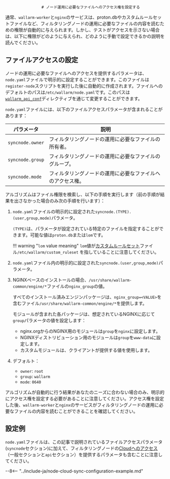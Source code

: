 					# ノード運用に必要なファイルへのアクセス権を設定する

通常、`wallarm-worker`と`nginx`のサービスは、proton.dbやカスタムルールセットファイルなど、フィルタリングノードの運用に必要なファイルの内容を読むための権限が自動的に与えられます。しかし、テストがアクセスを示さない場合は、以下に権限がどのように与えられ、どのように手動で設定できるかの説明を読んでください。

## ファイルアクセスの設定

ノードの運用に必要なファイルへのアクセスを提供するパラメータは、`node.yaml`ファイルで明示的に設定することができます。このファイルは`register-node`スクリプトを実行した後に自動的に作成されます。ファイルへのデフォルトのパスは`/etc/wallarm/node.yaml`です。このパスは[`wallarm_api_conf`](configure-parameters-en.md#wallarm_api_conf)ディレクティブを通じて変更することができます。

`node.yaml`ファイルには、以下のファイルアクセスパラメータが含まれることがあります：

| パラメータ    | 説明 |
|--------------|-------------|
| `syncnode.owner` | フィルタリングノードの運用に必要なファイルの所有者。 |
| `syncnode.group` | フィルタリングノードの運用に必要なファイルのグループ。 |
| `syncnode.mode`  | フィルタリングノードの運用に必要なファイルへのアクセス権。 |

アルゴリズムはファイル権限を検索し、以下の手順を実行します（前の手順が結果を出さなかった場合のみ次の手順を行います）：

1. `node.yaml`ファイルの明示的に設定された`syncnode.(TYPE).(user,group,mode)`パラメータ。

    `(TYPE)`は、パラメータが設定されている特定のファイルを指定することができます。可能な値は`proton.db`または`lom`です。

    !!! warning "`lom` value meaning"
         `lom`値が[カスタムルールセット](../user-guides/rules/rules.md)ファイル`/etc/wallarm/custom_ruleset` を指していることに注意してください。

1. `node.yaml`ファイル内の明示的に設定された`syncnode.(user,group,mode)`パラメータ。
1. NGINXベースのインストールの場合、`/usr/share/wallarm-common/engine/*`ファイルの`nginx_group`の値。

    すべてのインストール済みエンジンパッケージは、`nginx_group=<VALUE>`を含むファイル`/usr/share/wallarm-common/engine/*`を提供します。

    モジュールが含まれた各パッケージは、想定されているNGINXに応じて`group`パラメータの値を設定します：

    * nginx.orgからのNGINX用のモジュールは`group`を`nginx`に設定します。
    * NGINXディストリビューション用のモジュールは`group`を`www-data`に設定します。
    * カスタムモジュールは、クライアントが提供する値を使用します。

1. デフォルト：
    * `owner`: `root`
    * `group`: `wallarm`
    * `mode`: `0640`

アルゴリズムが自動的に行う結果があなたのニーズに合わない場合のみ、明示的にアクセス権を設定する必要があることに注意してください。アクセス権を設定した後、`wallarm-worker`と`nginx`のサービスがフィルタリングノードの運用に必要なファイルの内容を読むことができることを確認してください。

## 設定例

`node.yaml`ファイルは、この記事で説明されているファイルアクセスパラメータ(`syncnode`セクション)に加えて、フィルタリングノードの[Cloudへのアクセス](configure-cloud-node-synchronization-en.md)（一般セクションと`api`セクション）を提供するパラメータも含むことに注意してください。

--8<-- "../include-ja/node-cloud-sync-configuration-example.md"
